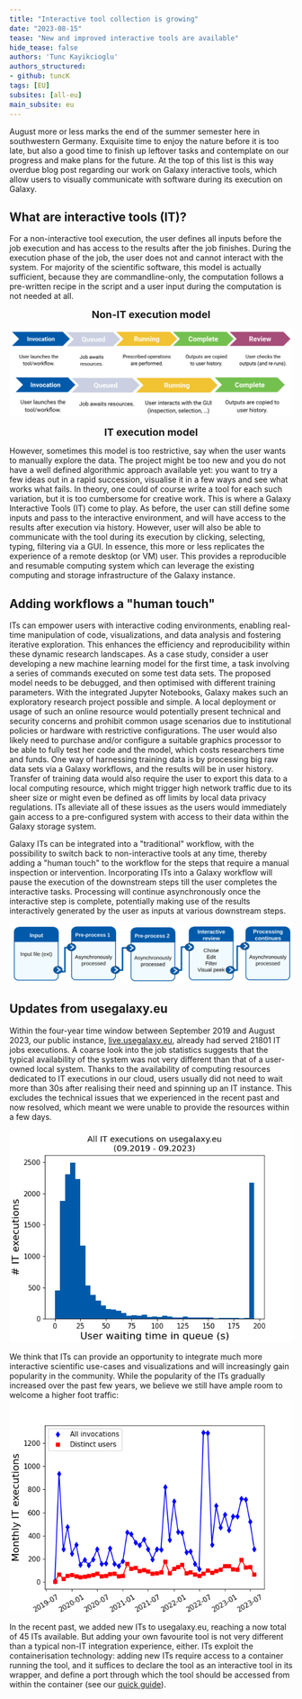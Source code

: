 ```yaml
---
title: "Interactive tool collection is growing"
date: "2023-08-15"
tease: "New and improved interactive tools are available"
hide_tease: false
authors: 'Tunc Kayikcioglu'
authors_structured:
- github: tuncK
tags: [EU]
subsites: [all-eu]
main_subsite: eu
---
```



August more or less marks the end of the summer semester here in southwestern Germany. Exquisite time to enjoy the nature before it is too late, but also a good time to finish up leftover tasks and contemplate on our progress and make plans for the future. At the top of this list is this way overdue blog post regarding our work on Galaxy interactive tools, which allow users to visually communicate with software during its execution on Galaxy.


## What are interactive tools (IT)?

For a non-interactive tool execution, the user defines all inputs before the job execution and has access to the results after the job finishes. During the execution phase of the job, the user does not and cannot interact with the system. For majority of the scientific software, this model is actually sufficient, because they are commandline-only, the computation follows a pre-written recipe in the script and a user input during the computation is not needed at all.

<div align="center">
    <style>
        cb {text-align: center; font-size: large; font-weight: bold; }
    </style>

<cb>Non-IT execution model</cb>

![Schematic comparison of the role in IT and non-IT job executions](./figs/flowchart.png)

<cb>IT execution model</cb>
</div>

However, sometimes this model is too restrictive, say when the user wants to manually explore the data. The project might be too new and you do not have a well defined algorithmic approach available yet: you want to try a few ideas out in a rapid succession, visualise it in a few ways and see what works what fails. In theory, one could of course write a tool for each such variation, but it is too cumbersome for creative work. This is where a Galaxy Interactive Tools (IT) come to play. As before, the user can still define some inputs and pass to the interactive environment, and will have access to the results after execution via history. However, user will also be able to communicate with the tool during its execution by clicking, selecting, typing, filtering via a GUI. In essence, this more or less replicates the experience of a remote desktop (or VM) user. This provides a reproducible and resumable computing system which can leverage the existing computing and storage infrastructure of the Galaxy instance.


## Adding workflows a "human touch"

ITs can empower users with interactive coding environments, enabling real-time manipulation of code, visualizations, and data analysis and fostering iterative exploration. This enhances the efficiency and reproducibility within these dynamic research landscapes. As a case study, consider a user developing a new machine learning model for the first time, a task involving a series of commands executed on some test data sets. The proposed model needs to be debugged, and then optimised with different training parameters. With the integrated Jupyter Notebooks, Galaxy makes such an exploratory research project possible and simple. A local deployment or usage of such an online resource would potentially present technical and security concerns and prohibit common usage scenarios due to institutional policies or hardware with restrictive configurations. The user would also likely need to purchase and/or configure a suitable graphics processor to be able to fully test her code and the model, which costs researchers time and funds. One way of harnessing training data is by processing big raw data sets via a Galaxy workflows, and the results will be in user history. Transfer of training data would also require the user to export this data to a local computing resource, which might trigger high network traffic due to its sheer size or might even be defined as off limits by local data privacy regulations. ITs alleviate all of these issues as the users would immediately gain access to a pre-configured system with access to their data within the Galaxy storage system.

Galaxy ITs can be integrated into a "traditional" workflow, with the possibility to switch back to non-interactive tools at any time, thereby adding a "human touch" to the workflow for the steps that require a manual inspection or intervention. Incorporating ITs into a Galaxy workflow will pause the execution of the downstream steps till the user completes the interactive tasks. Processing will continue asynchronously once the interactive step is complete, potentially making use of the results interactively generated by the user as inputs at various downstream steps.

![Schematic description of a Galaxy workflow involving IT and non-IT components](./figs/workflow.png)


## Updates from usegalaxy.eu

Within the four-year time window between September 2019 and August 2023, our public instance, [live.usegalaxy.eu](https://live.usegalaxy.eu), already had served 21801 IT jobs executions. A coarse look into the job statistics suggests that the typical availability of the system was not very different than that of a user-owned local system. Thanks to the availability of computing resources dedicated to IT executions in our cloud, users usually did not need to wait more than 30s after realising their need and spinning up an IT instance. This excludes the technical issues that we experienced in the recent past and now resolved, which meant we were unable to provide the resources within a few days.

![Histogram of waiting time of all IT job requests as experienced by users, 2019-2023](./figs/waiting_time.png)


We think that ITs can provide an opportunity to integrate much more interactive scientific use-cases and visualizations and will increasingly gain popularity in the community. While the popularity of the ITs gradually increased over the past few years, we believe we still have ample room to welcome a higher foot traffic:
![Number of monthly (unique) IT users, 2019-2023](./figs/user_stats.png)


In the recent past, we added new ITs to usegalaxy.eu, reaching a now total of 45 ITs available. But adding your own favourite tool is not very different than a typical non-IT integration experience, either. ITs exploit the containerisation technology: adding new ITs require access to a container running the tool, and it suffices to declare the tool as an interactive tool in its wrapper, and define a port through which the tool should be accessed from within the container (see our [quick guide](https://github.com/usegalaxy-eu/operations/blob/main/interactive_tools.md)).




